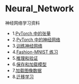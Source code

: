 # Neural_Network
神经网络学习资料
- 1.[PyTorch 中的张量]
- 2.[PyTorch 中的神经网络]
- 3.[训练神经网络]
- 4.[Fashion-MNIST 练习]
- 5.[推理和验证]
- 6.[保存和加载模型]
- 7.[加载图像数据]
- 8.[迁移学习]

[PyTorch 中的张量]:https://github.com/Zhengqi-Li/Neural_Network/blob/master/Part%201%20-%20Tensors%20in%20PyTorch-zh.ipynb
[PyTorch 中的神经网络]:https://github.com/Zhengqi-Li/Neural_Network/blob/master/Part%202%20-%20Neural%20Networks%20in%20PyTorch-zh.ipynb
[训练神经网络]:https://github.com/Zhengqi-Li/Neural_Network/blob/master/Part%203%20-%20Training%20Neural%20Networks-zh.ipynb
[Fashion-MNIST 练习]:https://github.com/Zhengqi-Li/Neural_Network/blob/master/Part%204%20-%20Fashion-MNIST%20Exercise-zh.ipynb
[推理和验证]:https://github.com/Zhengqi-Li/Neural_Network/blob/master/Part%205%20-%20Inference%20and%20Validation-zh.ipynb
[保存和加载模型]:https://github.com/Zhengqi-Li/Neural_Network/blob/master/Part%206%20-%20Saving%20and%20Loading%20Models-zh.ipynb
[加载图像数据]:https://github.com/Zhengqi-Li/Neural_Network/blob/master/Part%207%20-%20Loading%20Image%20Data-zh.ipynb
[迁移学习]:https://github.com/Zhengqi-Li/Neural_Network/blob/master/Part%208%20-%20Transfer%20Learning%20Solution.ipynb
